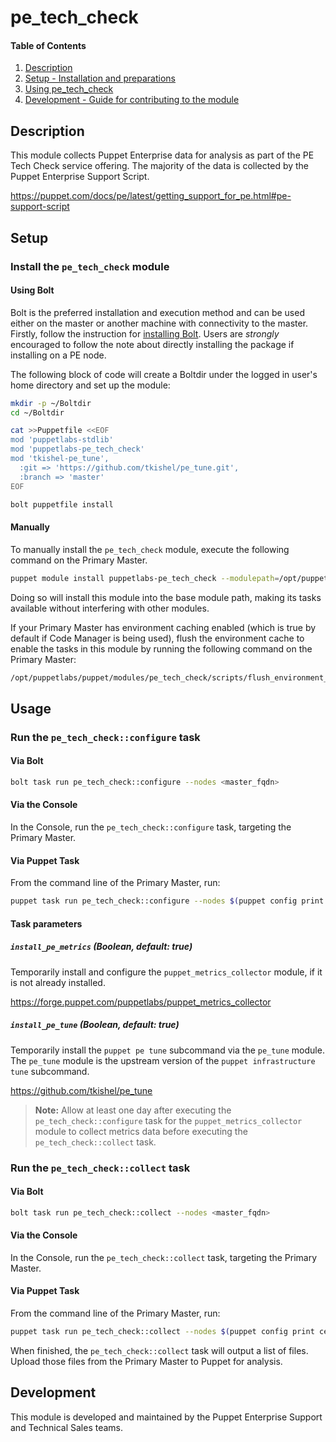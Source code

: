 # pe_tech_check

<!-- markdownlint-disable MD001 -->

#### Table of Contents

1. [Description](#description)
2. [Setup - Installation and preparations](#setup)
3. [Using pe_tech_check](#usage)
4. [Development - Guide for contributing to the module](#development)

## Description

This module collects Puppet Enterprise data for analysis as part of the PE Tech Check service offering.
The majority of the data is collected by the Puppet Enterprise Support Script.

https://puppet.com/docs/pe/latest/getting_support_for_pe.html#pe-support-script

## Setup

### Install the `pe_tech_check` module

#### Using Bolt

Bolt is the preferred installation and execution method and can be used either on the master or another machine with connectivity to the master. Firstly, follow the instruction for [installing Bolt](https://puppet.com/docs/bolt/latest/bolt_installing.html). Users are *strongly* encouraged to follow the note about directly installing the package if installing on a PE node.

The following block of code will create a Boltdir under the logged in user's home directory and set up the module:

```bash
mkdir -p ~/Boltdir
cd ~/Boltdir

cat >>Puppetfile <<EOF
mod 'puppetlabs-stdlib'
mod 'puppetlabs-pe_tech_check'
mod 'tkishel-pe_tune',
  :git => 'https://github.com/tkishel/pe_tune.git',
  :branch => 'master'
EOF

bolt puppetfile install
```

#### Manually

To manually install the `pe_tech_check` module, execute the following command on the Primary Master.

```bash
puppet module install puppetlabs-pe_tech_check --modulepath=/opt/puppetlabs/puppet/modules
```

Doing so will install this module into the base module path, making its tasks available without interfering with other modules.

If your Primary Master has environment caching enabled (which is true by default if Code Manager is being used), flush the environment cache to enable the tasks in this module by running the following command on the Primary Master:

```bash
/opt/puppetlabs/puppet/modules/pe_tech_check/scripts/flush_environment_cache.sh
```

## Usage

### Run the `pe_tech_check::configure` task

#### Via Bolt

```bash
bolt task run pe_tech_check::configure --nodes <master_fqdn>
```

#### Via the Console

In the Console, run the `pe_tech_check::configure` task, targeting the Primary Master.

#### Via Puppet Task

From the command line of the Primary Master, run:

```bash
puppet task run pe_tech_check::configure --nodes $(puppet config print certname)
```

#### Task parameters

##### `install_pe_metrics` (Boolean, default: true)

Temporarily install and configure the `puppet_metrics_collector` module, if it is not already installed.

https://forge.puppet.com/puppetlabs/puppet_metrics_collector

##### `install_pe_tune` (Boolean, default: true)

Temporarily install the `puppet pe tune` subcommand via the `pe_tune` module.
The `pe_tune` module is the upstream version of the `puppet infrastructure tune` subcommand.

https://github.com/tkishel/pe_tune

> **Note:** Allow at least one day after executing the `pe_tech_check::configure` task for the `puppet_metrics_collector` module to collect metrics data before executing the `pe_tech_check::collect` task.

### Run the `pe_tech_check::collect` task

#### Via Bolt

```bash
bolt task run pe_tech_check::collect --nodes <master_fqdn>
```

#### Via the Console

In the Console, run the `pe_tech_check::collect` task, targeting the Primary Master.

#### Via Puppet Task

From the command line of the Primary Master, run:

```bash
puppet task run pe_tech_check::collect --nodes $(puppet config print certname)
```

When finished, the `pe_tech_check::collect` task will output a list of files.
Upload those files from the Primary Master to Puppet for analysis.

## Development

This module is developed and maintained by the Puppet Enterprise Support and Technical Sales teams.

